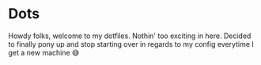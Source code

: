 # Dots

Howdy folks, welcome to my dotfiles. Nothin' too exciting in here. Decided to finally pony up and stop starting over in regards to my config everytime I get a new machine :sweat_smile:
